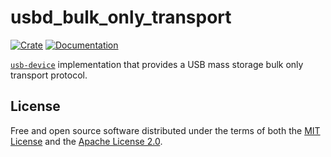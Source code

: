 # usbd_bulk_only_transport

[![Crate](https://img.shields.io/crates/v/usbd_bulk_only_transport.svg)](https://crates.io/crates/usbd_bulk_only_transport)
[![Documentation](https://docs.rs/usbd_bulk_only_transport/badge.svg)](https://docs.rs/usbd_bulk_only_transport)

[`usb-device`](https://crates.io/crates/usb-device) implementation that provides a USB mass storage bulk only transport protocol.

## License

Free and open source software distributed under the terms of both the [MIT License][lm] and the [Apache License 2.0][la].

[lm]: LICENSE-MIT
[la]: LICENSE-APACHE